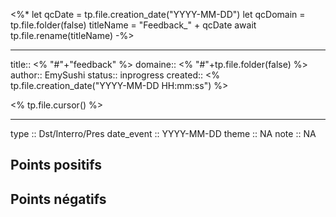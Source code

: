 


<%*
let qcDate = tp.file.creation_date("YYYY-MM-DD")
let qcDomain = tp.file.folder(false)
titleName = "Feedback_" + qcDate
await tp.file.rename(titleName)
-%>

---

title:: <% "#"+"feedback" %>
domaine:: <% "#"+tp.file.folder(false) %>
author:: EmySushi
status:: inprogress
created:: <% tp.file.creation_date("YYYY-MM-DD HH:mm:ss") %>

<% tp.file.cursor() %>

---

type :: Dst/Interro/Pres
date_event :: YYYY-MM-DD
theme :: NA
note :: NA


## Points positifs


## Points négatifs




